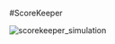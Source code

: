 #ScoreKeeper

![scorekeeper_simulation](https://user-images.githubusercontent.com/81736440/125236850-a49a5080-e31f-11eb-8b1b-64fcca3082d5.gif)
